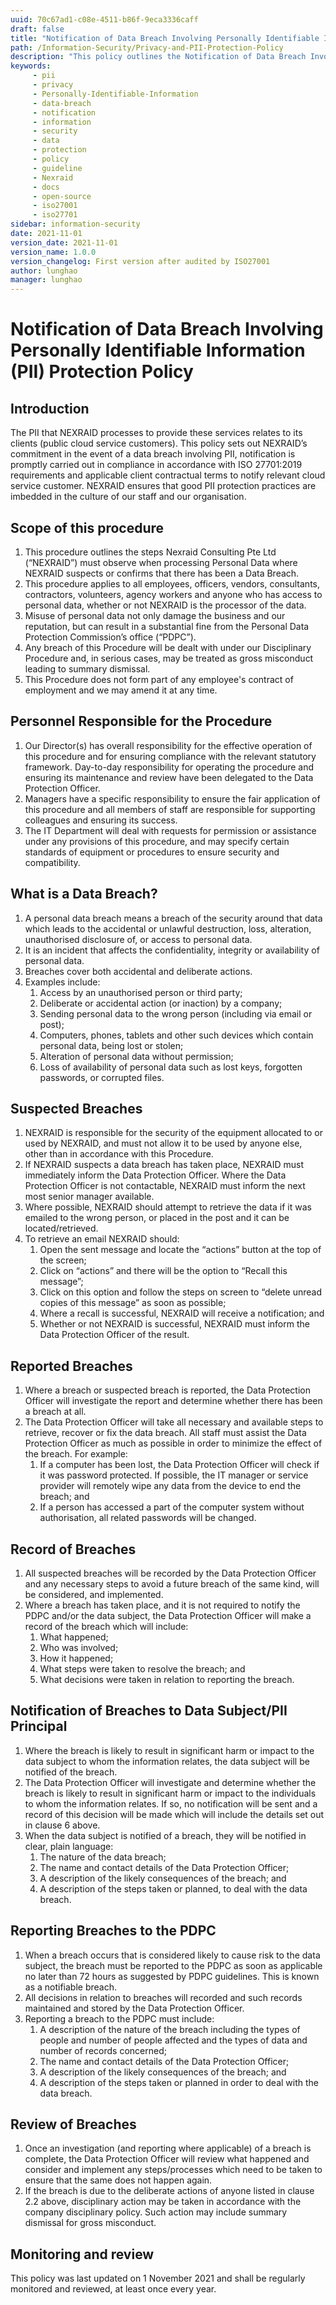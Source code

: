 ```yaml
---
uuid: 70c67ad1-c08e-4511-b86f-9eca3336caff
draft: false
title: "Notification of Data Breach Involving Personally Identifiable Information (PII) Protection Policy"
path: /Information-Security/Privacy-and-PII-Protection-Policy
description: "This policy outlines the Notification of Data Breach Involving Personally Identifiable Information (PII) Protection Policy for Nexraid's information system."
keywords: 
     - pii
     - privacy
     - Personally-Identifiable-Information
     - data-breach
     - notification
     - information
     - security
     - data
     - protection
     - policy
     - guideline
     - Nexraid
     - docs
     - open-source
     - iso27001
     - iso27701
sidebar: information-security
date: 2021-11-01
version_date: 2021-11-01
version_name: 1.0.0
version_changelog: First version after audited by ISO27001
author: lunghao
manager: lunghao
---
```


# Notification of Data Breach Involving Personally Identifiable Information (PII) Protection Policy

## Introduction
The PII that NEXRAID processes to provide these services relates to its clients (public cloud service customers). This policy sets out NEXRAID’s commitment in the event of a data breach involving PII, notification is promptly carried out in compliance in accordance with ISO 27701:2019 requirements and applicable client contractual terms to notify relevant cloud service customer. NEXRAID ensures that good PII protection practices are imbedded in the culture of our staff and our organisation.

## Scope of this procedure 
1. This procedure outlines the steps Nexraid Consulting Pte Ltd (“NEXRAID”) must observe when processing Personal Data where NEXRAID suspects or confirms that there has been a Data Breach.
2. This procedure applies to all employees, officers, vendors, consultants,
contractors, volunteers, agency workers and anyone who has access to personal data, whether or not NEXRAID is the processor of the data.
3. Misuse of personal data not only damage the business and our reputation, but can result in a substantial fine from the Personal Data Protection Commission’s office (“PDPC”).
4. Any breach of this Procedure will be dealt with under our Disciplinary Procedure and, in serious cases, may be treated as gross misconduct leading to summary dismissal.
5. This Procedure does not form part of any employee's contract of employment and we may amend it at any time.


## Personnel Responsible for the Procedure
1. Our Director(s) has overall responsibility for the effective operation of this procedure and for ensuring compliance with the relevant statutory framework. Day-to-day responsibility for operating the procedure and ensuring its maintenance and review have been delegated to the Data Protection Officer.
2. Managers have a specific responsibility to ensure the fair application of this procedure and all members of staff are responsible for supporting colleagues and ensuring its success.
3. The IT Department will deal with requests for permission or assistance under any provisions of this procedure, and may specify certain standards of equipment or procedures to ensure security and compatibility.


## What is a Data Breach?
1. A personal data breach means a breach of the security around that data which leads to the accidental or unlawful destruction, loss, alteration, unauthorised disclosure of, or access to personal data.
2. It is an incident that affects the confidentiality, integrity or availability of personal data.
3. Breaches cover both accidental and deliberate actions.
4. Examples include:
   1. Access by an unauthorised person or third party;
   2. Deliberate or accidental action (or inaction) by a company;
   3. Sending personal data to the wrong person (including via email or post);
   4. Computers, phones, tablets and other such devices which contain personal data, being lost or stolen;
   5. Alteration of personal data without permission;
   6. Loss of availability of personal data such as lost keys, forgotten passwords, or corrupted files.


## Suspected Breaches
1. NEXRAID is responsible for the security of the equipment allocated to or used by NEXRAID, and must not allow it to be used by anyone else, other than in accordance with this Procedure.
2. If NEXRAID suspects a data breach has taken place, NEXRAID must immediately inform the Data Protection Officer. Where the Data Protection Officer is not contactable, NEXRAID must inform the next most senior manager available.
3. Where possible, NEXRAID should attempt to retrieve the data if it was emailed to the wrong person, or placed in the post and it can be located/retrieved.
4. To retrieve an email NEXRAID should:
   1. Open the sent message and locate the “actions” button at the top of the screen;
   2. Click on “actions” and there will be the option to “Recall this message”;
   3. Click on this option and follow the steps on screen to “delete unread copies of this message” as soon as possible;
   4. Where a recall is successful, NEXRAID will receive a notification; and
   5. Whether or not NEXRAID is successful, NEXRAID must inform the Data Protection Officer of the result.


## Reported Breaches
1. Where a breach or suspected breach is reported, the Data Protection Officer will investigate the report and determine whether there has been a breach at all.
2. The Data Protection Officer will take all necessary and available steps to retrieve, recover or fix the data breach. All staff must assist the Data Protection Officer as much as possible in order to minimize the effect of the breach. For example:
   1. If a computer has been lost, the Data Protection Officer will check if it was password protected. If possible, the IT manager or service provider will remotely wipe any data from the device to end the breach; and
   2. If a person has accessed a part of the computer system without authorisation, all related passwords will be changed.


## Record of Breaches
1. All suspected breaches will be recorded by the Data Protection Officer and any necessary steps to avoid a future breach of the same kind, will be considered, and implemented.
2. Where a breach has taken place, and it is not required to notify the PDPC and/or the data subject, the Data Protection Officer will make a record of the breach which will include:
   1. What happened;
   2. Who was involved;
   3. How it happened;
   4. What steps were taken to resolve the breach; and
   5. What decisions were taken in relation to reporting the breach.


## Notification of Breaches to Data Subject/PII Principal 
1. Where the breach is likely to result in significant harm or impact to the data subject to whom the information relates, the data subject will be notified of the breach.
2. The Data Protection Officer will investigate and determine whether the breach is likely to result in significant harm or impact to the individuals to whom the information relates. If so, no notification will be sent and a record of this decision will be made which will include the details set out in clause 6 above.
3. When the data subject is notified of a breach, they will be notified in clear, plain language:
   1. The nature of the data breach;
   2. The name and contact details of the Data Protection Officer;
   3. A description of the likely consequences of the breach; and
   4. A description of the steps taken or planned, to deal with the data breach.


## Reporting Breaches to the PDPC
1. When a breach occurs that is considered likely to cause risk to the data subject, the breach must be reported to the PDPC as soon as applicable no later than 72 hours as suggested by PDPC guidelines. This is known as a notifiable breach. 
2. All decisions in relation to breaches will recorded and such records maintained and stored by the Data Protection Officer.
3. Reporting a breach to the PDPC must include:
   1. A description of the nature of the breach including the types of people and number of people affected and the types of data and number of records concerned;
   2. The name and contact details of the Data Protection Officer;
   3. A description of the likely consequences of the breach; and
   4. A description of the steps taken or planned in order to deal with the data breach.


## Review of Breaches
1. Once an investigation (and reporting where applicable) of a breach is complete, the Data Protection Officer will review what happened and consider and implement any steps/processes which need to be taken to ensure that the same does not happen again.
2. If the breach is due to the deliberate actions of anyone listed in clause 2.2 above, disciplinary action may be taken in accordance with the company disciplinary policy. Such action may include summary dismissal for gross misconduct.

## Monitoring and review
This policy was last updated on 1 November 2021 and shall be regularly monitored and reviewed, at least once every year.